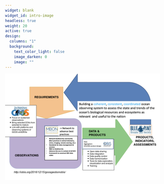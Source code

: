 ```yaml
---
widget: blank
widget_id: intro-image
headless: true
weight: 20
active: true
design:
  columns: "1"
  background:
    text_color_light: false
    image_darken: 0
    image: ""
---
```

![](mbon_goos_framework.png)